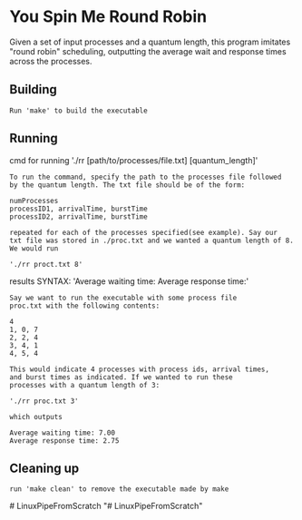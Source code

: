 # You Spin Me Round Robin

Given a set of input processes and a quantum length,
this program imitates "round robin" scheduling, outputting
the average wait and response times across the processes.

## Building

```shell
Run 'make' to build the executable
```

## Running

cmd for running './rr [path/to/processes/file.txt] [quantum_length]'
```shell
To run the command, specify the path to the processes file followed
by the quantum length. The txt file should be of the form:

numProcesses
processID1, arrivalTime, burstTime
processID2, arrivalTime, burstTime

repeated for each of the processes specified(see example). Say our 
txt file was stored in ./proc.txt and we wanted a quantum length of 8.
We would run 

'./rr proct.txt 8'

```

results 
SYNTAX:
'Average waiting time:
Average response time:'
```shell
Say we want to run the executable with some process file
proc.txt with the following contents:

4
1, 0, 7
2, 2, 4
3, 4, 1
4, 5, 4

This would indicate 4 processes with process ids, arrival times,
and burst times as indicated. If we wanted to run these 
processes with a quantum length of 3:

'./rr proc.txt 3'

which outputs

Average waiting time: 7.00
Average response time: 2.75

```

## Cleaning up

```shell
run 'make clean' to remove the executable made by make
```
#   L i n u x P i p e F r o m S c r a t c h 
 
 "# LinuxPipeFromScratch" 
